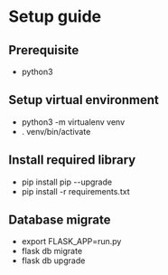 # Setup guide

## Prerequisite
* python3

## Setup virtual environment
* python3 -m virtualenv venv
* . venv/bin/activate

## Install required library
* pip install pip --upgrade
* pip install -r requirements.txt

## Database migrate
* export FLASK_APP=run.py
* flask db migrate
* flask db upgrade
